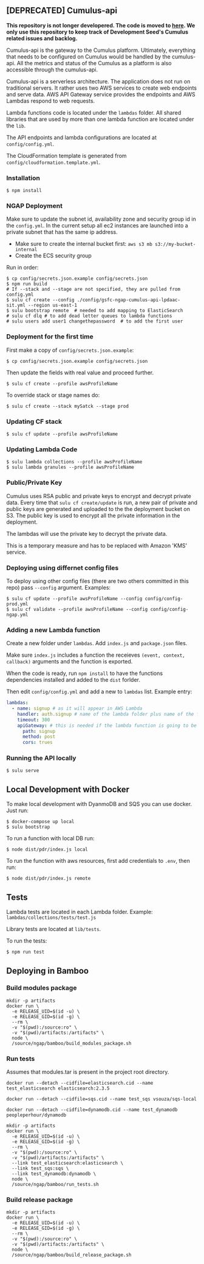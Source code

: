## [DEPRECATED] Cumulus-api

**This repository is not longer developered. The code is moved to [here](https://github.com/cumulus-nasa/cumulus). We only use this repository to keep track of Development Seed's Cumulus related issues and backlog.**

Cumulus-api is the gateway to the Cumulus platform. Ultimately, everything that needs to be configured on Cumulus would be handled by the cumulus-api. All the metrics and status of the Cumulus as a platform is also accessible through the cumulus-api.

Cumulus-api is a serverless architecture. The application does not run on traditional servers. It rather uses two AWS services to create web endpoints and serve data. AWS API Gateway service provides the endpoints and AWS Lambdas respond to web requests.

Lambda functions code is located under the `lambdas` folder. All shared libraries that are used by more than one lambda function are located under the `lib`.

The API endpoints and lambda configurations are located at `config/config.yml`.

The CloudFormation template is generated from `config/cloudformation.template.yml`.

### Installation

    $ npm install

### NGAP Deployment

Make sure to update the subnet id, availability zone and security group id in the `config.yml`. In the current setup all ec2 instances are launched into a private subnet that has the same ip address.

* Make sure to create the internal bucket first:  `aws s3 mb s3://my-bucket-internal`
* Create the ECS security group

Run in order:

    $ cp config/secrets.json.example config/secrets.json
    $ npm run build
    # If --stack and --stage are not specified, they are pulled from config.yml
    $ sulu cf create --config ./config/gsfc-ngap-cumulus-api-lpdaac-sit.yml --region us-east-1
    $ sulu bootstrap remote  # needed to add mapping to ElasticSearch
    # sulu cf dlq # to add dead letter queues to lambda functions
    # sulu users add user1 changethepassword  # to add the first user

### Deployment for the first time

First make a copy of `config/secrets.json.example`:

    $ cp config/secrets.json.example config/secrets.json

Then update the fields with real value and proceed further.

    $ sulu cf create --profile awsProfileName

To override stack or stage names do:

    $ sulu cf create --stack mySatck --stage prod

### Updating CF stack

    $ sulu cf update --profile awsProfileName

### Updating Lambda Code

    $ sulu lambda collections --profile awsProfileName
    $ sulu lambda granules --profile awsProfileName

### Public/Private Key

Cumulus uses RSA public and private keys to encrypt and decrypt private data. Every time that `sulu cf create/update` is run, a new pair of private and public keys are generated and uploaded to the the deployment bucket on S3. The public key is used to encrypt all the private information in the deployment.

The lambdas will use the private key to decrypt the private data.

This is a temporary measure and has to be replaced with Amazon 'KMS' service.

### Deploying using differnet config files

To deploy using other config files (there are two others committed in this repo) pass `--config` argument. Examples:

    $ sulu cf update --profile awsProfileName --config config/config-prod.yml
    $ sulu cf validate --profile awsProfileName --config config/config-ngap.yml

### Adding a new Lambda function

Create a new folder under `lambdas`. Add `index.js` and `package.json` files.

Make sure `index.js` includes a function the receieves `(event, context, callback)` arguments and the function is exported.

When the code is ready, run `npm install` to have the functions dependencies installed and added to the `dist` forlder.

Then edit `config/config.yml` and add a new to `lambdas` list. Example entry:

```yaml
lambdas:
  - name: signup # as it will appear in AWS Lambda
    handler: auth.signup # name of the lambda folder plus name of the function
    timeout: 300
    apiGateway: # this is needed if the lambda function is going to be associated with an apigateway endpoint
      path: signup
      method: post
      cors: trues
```

### Running the API locally

    $ sulu serve

## Local Development with Docker

To make local development with DyanmoDB and SQS you can use docker. Just run:

    $ docker-compose up local
    $ sulu bootstrap

To run a function with local DB run:

    $ node dist/pdr/index.js local

To run the function with aws resources, first add credentials to `.env`, then run:

    $ node dist/pdr/index.js remote

## Tests

Lambda tests are located in each Lambda folder. Example: `lambdas/collections/tests/test.js`

Library tests are located at `lib/tests`.

To run the tests:

    $ npm run test

## Deploying in Bamboo

### Build modules package

```(bash)
mkdir -p artifacts
docker run \
  -e RELEASE_UID=$(id -u) \
  -e RELEASE_GID=$(id -g) \
  --rm \
  -v "$(pwd):/source:ro" \
  -v "$(pwd)/artifacts:/artifacts" \
  node \
  /source/ngap/bamboo/build_modules_package.sh
```

### Run tests

Assumes that modules.tar is present in the project root directory.

```(bash)
docker run --detach --cidfile=elasticsearch.cid --name test_elasticsearch elasticsearch:2.3.5

docker run --detach --cidfile=sqs.cid --name test_sqs vsouza/sqs-local

docker run --detach --cidfile=dynamodb.cid --name test_dynamodb peopleperhour/dynamodb

mkdir -p artifacts
docker run \
  -e RELEASE_UID=$(id -u) \
  -e RELEASE_GID=$(id -g) \
  --rm \
  -v "$(pwd):/source:ro" \
  -v "$(pwd)/artifacts:/artifacts" \
  --link test_elasticsearch:elasticsearch \
  --link test_sqs:sqs \
  --link test_dynamodb:dynamodb \
  node \
  /source/ngap/bamboo/run_tests.sh
```

### Build release package

```(bash)
mkdir -p artifacts
docker run \
  -e RELEASE_UID=$(id -u) \
  -e RELEASE_GID=$(id -g) \
  --rm \
  -v "$(pwd):/source:ro" \
  -v "$(pwd)/artifacts:/artifacts" \
  node \
  /source/ngap/bamboo/build_release_package.sh
```
